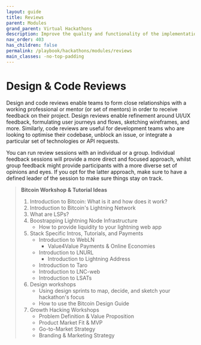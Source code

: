 ```yaml
---
layout: guide
title: Reviews
parent: Modules
grand_parent: Virtual Hackathons
description: Improve the quality and functionality of the implementation
nav_order: 403
has_children: false
permalink: /playbook/hackathons/modules/reviews
main_classes: -no-top-padding
---
```


# Design & Code Reviews
Design and code reviews enable teams to form close relationships with a working professional or mentor (or set of mentors) in order to receive feedback on their project. Design reviews enable refinement around UI/UX feedback, formulating user journeys and flows, sketching wireframes, and more. Similarly, code reviews are useful for development teams who are looking to optimise their codebase, unblock an issue, or integrate a particular set of technologies or API requests.

You can run review sessions with an individual or a group. Individual feedback sessions will provide a more direct and focused approach, whilst group feedback might provide participants with a more diverse set of opinions and eyes. If you opt for the latter approach, make sure to have a defined leader of the session to make sure things stay on track.

> **Bitcoin Workshop & Tutorial Ideas**
> 1. Introduction to Bitcoin: What is it and how does it work?
> 2. Introduction to Bitcoin's Lightning Network
> 3. What are LSPs?
> 4. Boostrapping Lightning Node Infrastructure
>     - How to provide liquidity to your lightning web app
> 6. Stack Specific Intros, Tutorials, and Payments
>     - Introduction to WebLN
>         - Value4Value Payments & Online Economies
>     - Introduction to LNURL
>         - Introduction to Lightning Address
>     - Introduction to Taro
>     - Introduction to LNC-web
>     - Introduction to LSATs
> 7. Design workshops
>     - Using design sprints to map, decide, and sketch your hackathon's focus
>     - How to use the Bitcoin Design Guide
> 9. Growth Hacking Workshops
>     - Problem Definition & Value Proposition
>     - Product Market Fit & MVP
>     - Go-to-Market Strategy
>     - Branding & Marketing Strategy
